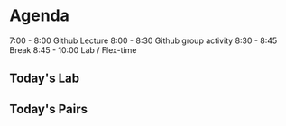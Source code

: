 # Agenda
7:00 - 8:00 Github Lecture
8:00 - 8:30 Github group activity
8:30 - 8:45 Break
8:45 - 10:00 Lab / Flex-time


## Today's Lab


## Today's Pairs